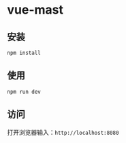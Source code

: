 # vue-mast
## 安装
```npm install```

## 使用
```npm run dev```

## 访问
打开浏览器输入：```http://localhost:8080```